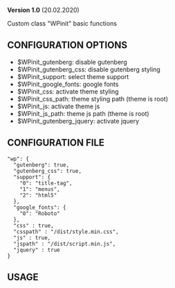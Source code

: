 **Version 1.0** (20.02.2020)

Custom class "WPinit" basic functions

## CONFIGURATION OPTIONS
* $WPinit_gutenberg: disable gutenberg
* $WPinit_gutenberg_css: disable gutenberg styling
* $WPinit_support: select theme support
* $WPinit_google_fonts: google fonts
* $WPinit_css: activate theme styling
* $WPinit_css_path: theme styling path (theme is root)
* $WPinit_js: activate theme js
* $WPinit_js_path: theme js path (theme is root)
* $WPinit_gutenberg_jquery: activate jquery

## CONFIGURATION FILE
```
"wp": {
  "gutenberg": true,
  "gutenberg_css": true,
  "support": {
    "0": "title-tag",
    "1": "menus",
    "2": "html5"
  },
  "google_fonts": {
    "0": "Roboto"
  },
  "css" : true,
  "csspath" : "/dist/style.min.css",
  "js" : true,
  "jspath" : "/dist/script.min.js",
  "jquery" : true
}
```

## USAGE
